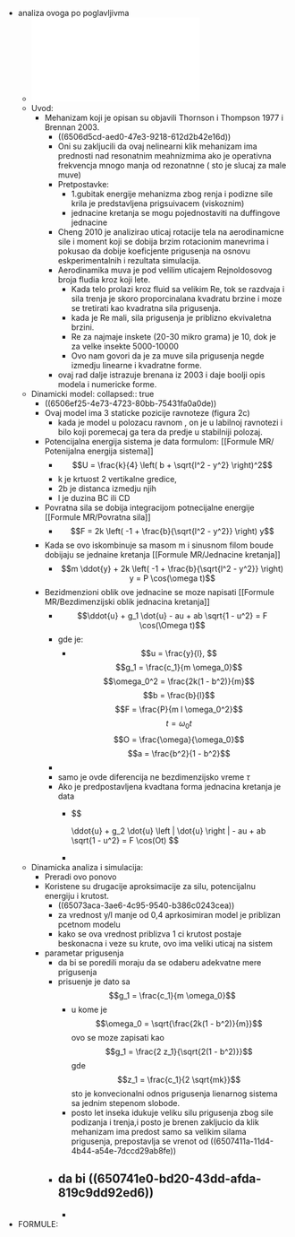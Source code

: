 - analiza ovoga po poglavljivma
	- ![tang2011.pdf](../assets/tang2011_1694545303070_0.pdf)
	- Uvod:
		- Mehanizam koji je opisan su objavili Thornson i Thompson 1977 i Brennan 2003.
			- ((6506d5cd-aed0-47e3-9218-612d2b42e16d))
			- Oni su zakljucili da ovaj nelinearni klik mehanizam ima prednosti nad resonatnim meahnizmima ako je operativna frekvencja mnogo manja od rezonatnne ( sto je slucaj za male muve)
			- Pretpostavke:
				- 1.gubitak energije mehanizma zbog renja i podizne sile krila je predstavljena prigsuivacem (viskoznim)
				- jednacine kretanja se mogu pojednostaviti na duffingove jednacine
			- Cheng 2010 je analizirao uticaj rotacije tela na aerodinamicne sile i moment koji se dobija brzim rotacionim manevrima i pokusao da dobije koeficjente  prigusenja  na osnovu eskperimentalnih i rezultata simulacija.
			- Aerodinamika muva je pod velilim uticajem Rejnoldosovog broja fludia kroz koji lete.
				- Kada telo prolazi kroz fluid sa velikim Re, tok se razdvaja i sila trenja je skoro proporcinalana kvadratu brzine i moze se tretirati kao kvadratna sila prigusenja.
				- kada je Re mali, sila prigusenja je priblizno ekvivaletna brzini.
				- Re za najmaje inskete (20-30 mikro grama) je 10, dok je za velke insekte 5000-10000
				- Ovo nam govori da je za muve sila prigusenja negde izmedju linearne i kvadratne forme.
			- ovaj rad dalje istrazuje brenana iz 2003 i daje boolji opis modela i numericke forme.
	- Dinamicki model:
	  collapsed:: true
		- ((6506ef25-4e73-4723-80bb-75431fa0a0de))
		- Ovaj model ima 3 staticke pozicije ravnoteze  (figura 2c)
			- kada je model u polozacu ravnom , on je u labilnoj ravnotezi i bilo koji poremecaj ga tera da predje u stabilniji polozaj.
		- Potencijalna energija sistema je data formulom: [[Formule MR/ Potenijalna energija sistema]]
			- $$U = \frac{k}{4} \left( b + \sqrt{l^2 - y^2} \right)^2$$
			- k je krtuost 2 vertikalne gredice,
			- 2b je distanca izmedju njih
			- l je duzina BC ili CD
		- Povratna sila se dobija integracijom potnecijalne energije [[Formule MR/Povratna sila]]
			- $$F = 2k \left( -1 + \frac{b}{\sqrt{l^2 - y^2}} \right) y$$
		- Kada se ovo iskombinuje sa masom m i sinusnom filom boude dobijaju se jednaine kretanja [[Formule MR/Jednacine kretanja]]
			- $$m \ddot{y} + 2k \left( -1 + \frac{b}{\sqrt{l^2 - y^2}} \right) y = P \cos(\omega t)$$
		- Bezidmenzioni oblik ove jednacine se moze napisati [[Formule MR/Bezdimenzijski oblik jednacina kretanja]]
			- $$\ddot{u} + g_1 \dot{u} - au + ab \sqrt{1 - u^2} = F \cos(\Omega t)$$
			- gde je:
				- $$u = \frac{y}{l}, $$
				  $$g_1 = \frac{c_1}{m \omega_0}$$
				  $$\omega_0^2 = \frac{2k(1 - b^2)}{m}$$
				  $$b = \frac{b}{l}$$
				  $$F = \frac{P}{m l \omega_0^2}$$
				  $$t = \omega_0 t$$
				  $$O = \frac{\omega}{\omega_0}$$
				  $$a = \frac{b^2}{1 - b^2}$$
			-
			- samo je ovde diferencija ne bezdimenzijsko vreme $\tau$
			- Ako je predpostavljena  kvadtana forma jednacina kretanja je data
				- $$
				  
				  \ddot{u} + g_2 \dot{u} \left | \dot{u} \right | - au + ab \sqrt{1 - u^2} = F \cos(Ot)
				  $$
				-
	- Dinamicka analiza i simulacija:
		- Preradi ovo ponovo
		- Koristene su drugacije aproksimacije za silu, potencijalnu energiju i krutost.
			- ((65073aca-3ae6-4c95-9540-b386c0243cea))
			- za vrednost y/l manje od 0,4  aprkosimiran model je priblizan pcetnom modelu
			- kako se ova vrednost priblizva 1 ci krutost postaje beskonacna i veze su krute, ovo ima veliki uticaj na sistem
		- parametar prigusenja
			- da bi se poredili moraju da se odaberu adekvatne mere prigusenja
			- prisuenje je dato sa $$g_1 = \frac{c_1}{m \omega_0}$$
				- u kome je $$\omega_0 = \sqrt{\frac{2k(1 - b^2)}{m}}$$
				  ovo se moze zapisati kao $$g_1 = \frac{2 z_1}{\sqrt{2(1 - b^2)}}$$
				  gde $$z_1 = \frac{c_1}{2 \sqrt{mk}}$$
				   sto je konvecionalni odnos prigusenja lienarnog sistema sa jednim stepenom slobode.
				- posto let inseka idukuje veliku silu prigusenja zbog sile podizanja i  trenja,i posto je brenen zakljucio da klik mehanizam ima predost samo sa velikim silama prigusenja, prepostavlja se vrenot od ((6507411a-11d4-4b44-a54e-7dccd29ab8fe))
			- da bi
			  ((650741e0-bd20-43dd-afda-819c9dd92ed6))
				-
				-
- FORMULE: